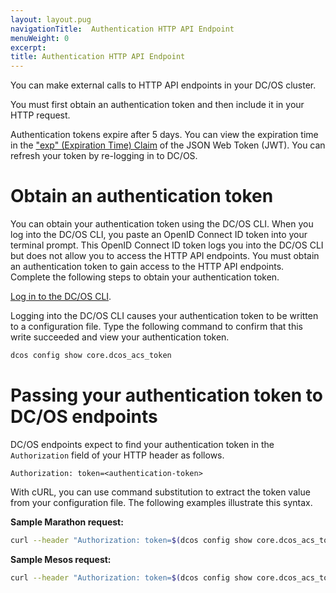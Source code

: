 ```yaml
---
layout: layout.pug
navigationTitle:  Authentication HTTP API Endpoint
menuWeight: 0
excerpt:
title: Authentication HTTP API Endpoint
---
```


You can make external calls to HTTP API endpoints in your DC/OS cluster.

You must first obtain an authentication token and then include it in your HTTP request.

Authentication tokens expire after 5 days. You can view the expiration time in the ["exp" (Expiration Time) Claim](https://tools.ietf.org/html/rfc7519#section-4.1.4) of the JSON Web Token (JWT). You can refresh your token by re-logging in to DC/OS.

# Obtain an authentication token

You can obtain your authentication token using the DC/OS CLI. When you log into the DC/OS CLI, you paste an OpenID Connect ID token into your terminal prompt. This OpenID Connect ID token logs you into the DC/OS CLI but does not allow you to access the HTTP API endpoints. You must obtain an authentication token to gain access to the HTTP API endpoints. Complete the following steps to obtain your authentication token.

[Log in to the DC/OS CLI](/1.9/security/oss/managing-authentication#log-in-cli).

Logging into the DC/OS CLI causes your authentication token to be written to a configuration file. Type the following command to confirm that this write succeeded and view your authentication token.

```bash
dcos config show core.dcos_acs_token
```

# Passing your authentication token to DC/OS endpoints

DC/OS endpoints expect to find your authentication token in the `Authorization` field of your HTTP header as follows.

```http
Authorization: token=<authentication-token>
```

With cURL, you can use command substitution 
to extract the token value from your configuration file. The following examples illustrate this syntax.

**Sample Marathon request:**

```bash
curl --header "Authorization: token=$(dcos config show core.dcos_acs_token)" http://<master-host-name>/service/marathon/v2/apps
```

**Sample Mesos request:**

```bash
curl --header "Authorization: token=$(dcos config show core.dcos_acs_token)" http://<master-host-name>/mesos/master/state.json
```
